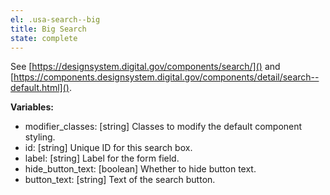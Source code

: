 ```yaml
---
el: .usa-search--big
title: Big Search
state: complete
---
```

See [https://designsystem.digital.gov/components/search/]() and
[https://components.designsystem.digital.gov/components/detail/search--default.html]().

__Variables:__
* modifier_classes: [string] Classes to modify the default component styling.
* id: [string] Unique ID for this search box.
* label: [string] Label for the form field.
* hide_button_text: [boolean] Whether to hide button text.
* button_text: [string] Text of the search button.
